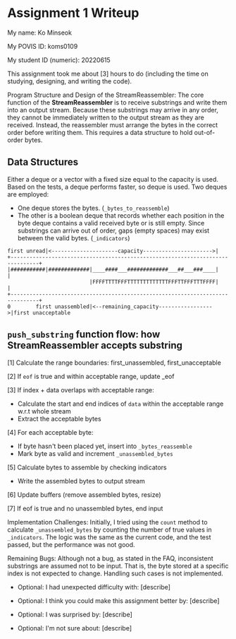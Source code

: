Assignment 1 Writeup
=============

My name: Ko Minseok

My POVIS ID: koms0109

My student ID (numeric): 20220615

This assignment took me about [3] hours to do (including the time on studying, designing, and writing the code).

Program Structure and Design of the StreamReassembler:
The core function of the **StreamReassembler** is to receive substrings and write them into an output stream. Because these 
substrings may arrive in any order, they cannot be immediately written to the output stream as they are received. Instead, the 
reassembler must arrange the bytes in the correct order before writing them. This requires a data structure to hold out-of-order 
bytes.

## Data Structures
Either a deque or a vector with a fixed size equal to the capacity is used. Based on the tests, a deque performs faster, so deque is used. Two deques are employed:
- One deque stores the bytes. (`_bytes_to_reassemble`)
- The other is a boolean deque that records whether each position in the byte deque contains a valid received byte or is still 
empty. Since substrings can arrive out of order, gaps (empty spaces) may exist between the valid bytes. (`_indicators`)
```
first unread|<---------------------capacity---------------------->|
+-------------------------------------------------------------------------------+
|###########|#############|____####___#############___##___###____|             |
                          |FFFFTTTTFFFTTTTTTTTTTTTTFFFTTFFFTTTFFFF|             |
+-------------------------------------------------------------------------------+
0        first unassembled|<--remaining_capacity----------------->|first unacceptable    
```
## `push_substring` function flow: how StreamReassembler accepts substring
[1] Calculate the range boundaries: first_unassembled, first_unacceptable

[2] If `eof` is true and within acceptable range, update _eof

[3] If index + data overlaps with acceptable range:
 - Calculate the start and end indices of `data` within the acceptable range w.r.t whole stream
- Extract the acceptable bytes

[4] For each acceptable byte:
- If byte hasn't been placed yet, insert into `_bytes_reassemble`
- Mark byte as valid and increment `_unassembled_bytes`

[5] Calculate bytes to assemble by checking indicators
- Write the assembled bytes to output stream

[6] Update buffers (remove assembled bytes, resize)

[7] If eof is true and no unassembled bytes, end input

Implementation Challenges:
Initially, I tried using the `count` method to calculate `_unassembled_bytes` by counting the number of true values in
`_indicators`. The logic was the same as the current code, and the test passed, but the performance was not good.

Remaining Bugs:
Although not a bug, as stated in the FAQ, inconsistent substrings are assumed not to be input. That is, the byte stored at a 
specific index is not expected to change. Handling such cases is not implemented.

- Optional: I had unexpected difficulty with: [describe]

- Optional: I think you could make this assignment better by: [describe]

- Optional: I was surprised by: [describe]

- Optional: I'm not sure about: [describe]

